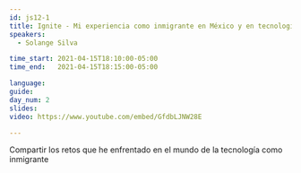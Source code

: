 ```yaml
---
id: js12-1
title: Ignite - Mi experiencia como inmigrante en México y en tecnología
speakers:
  - Solange Silva

time_start: 2021-04-15T18:10:00-05:00
time_end:   2021-04-15T18:15:00-05:00

language: 
guide:
day_num: 2
slides: 
video: https://www.youtube.com/embed/GfdbLJNW28E

---
```


Compartir los retos que he enfrentado en el mundo de la tecnología como inmigrante



